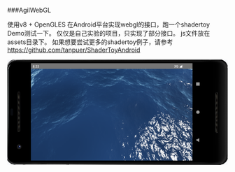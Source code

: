 ###AgilWebGL

使用v8 + OpenGLES 在Android平台实现webgl的接口，跑一个shadertoy Demo测试一下。
仅仅是自己实验的项目，只实现了部分接口。
js文件放在assets目录下。
如果想要尝试更多的shadertoy例子，请参考 https://github.com/tanpuer/ShaderToyAndroid

![image](https://github.com/tanpuer/AgilWebGL/blob/master/show.png)